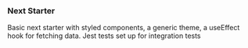### Next Starter

Basic next starter with styled components, a generic theme, a useEffect hook for fetching data.
Jest tests set up for integration tests
